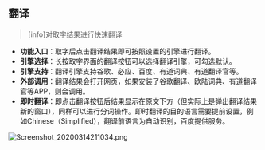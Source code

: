 ## 翻译
>[info]对取字结果进行快速翻译

* **功能入口**：取字后点击翻译结果即可按照设置的引擎进行翻译。
* **引擎选择**：长按取字界面的翻译按钮可以选择翻译引擎，可勾选默认。
* **引擎支持**：翻译引擎支持谷歌、必应、百度、有道词典、有道翻译官等。
* **外部调用**：翻译结果会打开网页，如果安装了谷歌翻译、欧陆词典、有道翻译官等APP，则会调用。
* **即时翻译**：即点击翻译按钮后结果显示在原文下方（但实际上是弹出翻译结果新的窗口），同样可以进行分词操作。即时翻译的目的语言需要提前设置，例如Chinese（Simplified），翻译前语言为自动识别，百度提供服务。

![Screenshot_20200314211034.png](http://ww1.sinaimg.cn/large/6b1dd0a7ly1gctrj9k6lmj20u015u76z.jpg)